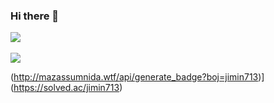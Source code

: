 ### Hi there 👋
<img src="https://github-readme-stats.vercel.app/api/top-langs/?username=JMboy713&layout=compact"><br><br>
<img src="https://github-readme-stats.vercel.app/api?username=JMboy713&show_icons=true">


(http://mazassumnida.wtf/api/generate_badge?boj=jimin713)](https://solved.ac/jimin713)






<!--
**JMboy713/JMboy713** is a ✨ _special_ ✨ repository because its `README.md` (this file) appears on your GitHub profile.

Here are some ideas to get you started:


![JMboy713's GitHub stats](https://github-readme-stats.vercel.app/api?username=JMboy713&show_icons=true&theme=tokyonight)[![Solved.ac Profile]

- 🔭 I’m currently working on ...
- 🌱 I’m currently learning ...
- 👯 I’m looking to collaborate on ...
- 🤔 I’m looking for help with ...
- 💬 Ask me about ...
- 📫 How to reach me: ...
- 😄 Pronouns: ...
- ⚡ Fun fact: ...
-->
